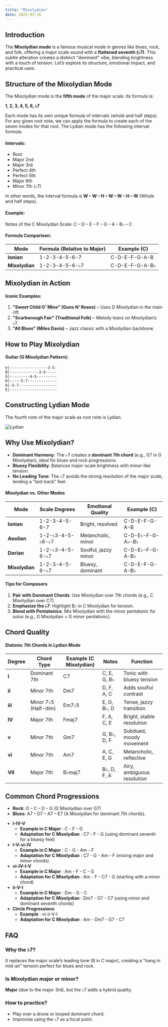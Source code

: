 ```yaml
---
title: "Mixolydian"
date: 2025-03-16
---
```

## Introduction

The **Mixolydian mode** is a famous musical mode in genres like blues, rock, and folk, offering a major scale sound with a **flattened seventh (♭7)**. This subtle alteration creates a distinct "dominant" vibe, blending brightness with a touch of tension. Let’s explore its structure, emotional impact, and practical uses.

## Structure of the Mixolydian Mode

The Mixolydian mode is the **fifth mode** of the major scale. Its formula is:

**1, 2, 3, 4, 5, 6, ♭7**

Each mode has its own unique formula of intervals (whole and half steps). For any given root note, we can apply the formula to create each of the seven modes for that root. The Lydian mode has the following interval formula:

#### Intervals:

* Root
* Major 2nd
* Major 3rd
* Perfect 4th
* Perfect 5th
* Major 6th
* Minor 7th (♭7)

In other words, the interval formula is **W – W – H – W – W – H – W** (Whole and half steps).

#### Example:

Notes of the C Mixolydian Scale: C – D – E – F – G – A – B♭ – C

#### Formula Comparison:


| Mode           | Formula (Relative to Major) | Example (C)     |
| ---------------- | ----------------------------- | ----------------- |
| **Ionian**     | 1-2-3-4-5-6-7               | C-D-E-F-G-A-B   |
| **Mixolydian** | 1-2-3-4-5-6-♭7             | C-D-E-F-G-A-B♭ |

## Mixolydian in Action

#### Iconic Examples:

1. **"Sweet Child O’ Mine" (Guns N’ Roses)** – Uses D Mixolydian in the main riff.
2. **"Scarborough Fair" (Traditional Folk)** – Melody leans on Mixolydian’s ♭7.
3. **"All Blues" (Miles Davis)** – Jazz classic with a Mixolydian backbone.

## How to Play Mixolydian

#### Guitar (G Mixolydian Pattern):

```
e|-----------------3-5-
B|-------------3-5-----
G|---------4-5---------
D|-----5-7-------------
A|-5-7-----------------
E|---------------------
```

## Constructing Lydian Mode

The fourth note of the major scale as root note is Lydian.

![Lydian](/images/lydian.png)

## Why Use Mixolydian?

- **Dominant Harmony**: The ♭7 creates a **dominant 7th chord** (e.g., G7 in G Mixolydian), ideal for blues and rock progressions.
- **Bluesy Flexibility**: Balances major-scale brightness with minor-like tension.
- **No Leading Tone**: The ♭7 avoids the strong resolution of the major scale, lending a "laid-back" feel.

#### Mixolydian vs. Other Modes

| Mode           | Scale Degrees       | Emotional Quality    | Example (C)         |
| ---------------- | --------------------- | ---------------------- | --------------------- |
| **Ionian**     | 1-2-3-4-5-6-7       | Bright, resolved     | C-D-E-F-G-A-B       |
| **Aeolian**    | 1-2-♭3-4-5-♭6-♭7 | Melancholic, minor   | C-D-E♭-F-G-A♭-B♭ |
| **Dorian**     | 1-2-♭3-4-5-6-♭7   | Soulful, jazzy minor | C-D-E♭-F-G-A-B♭   |
| **Mixolydian** | 1-2-3-4-5-6-♭7     | Bluesy, dominant     | C-D-E-F-G-A-B♭     |

#### Tips for Composers

1. **Pair with Dominant Chords**: Use Mixolydian over 7th chords (e.g., C Mixolydian over C7).
2. **Emphasize the ♭7**: Highlight B♭ in C Mixolydian for tension.
3. **Blend with Pentatonics**: Mix Mixolydian with the minor pentatonic for solos (e.g., G Mixolydian + G minor pentatonic).

## Chord Quality

#### Diatonic 7th Chords in Lydian Mode


| **Degree** | **Chord Type**        | **Example (C Mixolydian)** | **Notes**    | **Function**               |
| ------------ | ----------------------- | ---------------------------- | -------------- | ---------------------------- |
| **I**      | Dominant 7th          | C7                         | C, E, G, B♭ | Tonic with bluesy tension  |
| **ii**     | Minor 7th             | Dm7                        | D, F, A, C   | Adds soulful contrast      |
| **iii**    | Minor 7♭5 (Half-dim) | Em7♭5                     | E, G, B♭, D | Tense, jazzy transition    |
| **IV**     | Major 7th             | Fmaj7                      | F, A, C, E   | Bright, stable resolution  |
| **v**      | Minor 7th             | Gm7                        | G, B♭, D, F | Subdued, moody movement    |
| **vi**     | Minor 7th             | Am7                        | A, C, E, G   | Melancholic, reflective    |
| **VII**    | Major 7th             | B♭maj7                    | B♭, D, F, A | Airy, ambiguous resolution |

## Common Chord Progressions

- **Rock**: G – C – D – G (G Mixolydian over G7)
- **Blues**: A7 – D7 – A7 – E7 (A Mixolydian for dominant 7th chords).

* **I-IV-V**
  * **Example in C Major** : C - F - G
  * **Adaptation for C Mixolydian** : C7 - F - G (using dominant seventh for a bluesy feel)
* **I-V-vi-IV**
  * **Example in C Major** : C - G - Am - F
  * **Adaptation for C Mixolydian** : C7 - G - Am - F (mixing major and minor chords)
* **vi-IV-I-V**
  * **Example in C Major** : Am - F - C - G
  * **Adaptation for C Mixolydian** : Am - F - C7 - G (starting with a minor chord)
* **ii-V-I**
  * **Example in C Major** : Dm - G - C
  * **Adaptation for C Mixolydian** : Dm7 - G7 - C7 (using minor and dominant seventh chords)
* **Circle Progressions**
  * **Example** : vi-ii-V-I
  * **Adaptation for C Mixolydian** : Am - Dm7 - G7 - C7

## FAQ

### Why the ♭7?

It replaces the major scale’s leading tone (B in C major), creating a "hang in mid-air" tension perfect for blues and rock.

### Is Mixolydian major or minor?

**Major** (due to the major 3rd), but the ♭7 adds a hybrid quality.

### How to practice?

- Play over a drone or looped dominant chord.
- Improvise using the ♭7 as a focal point.

